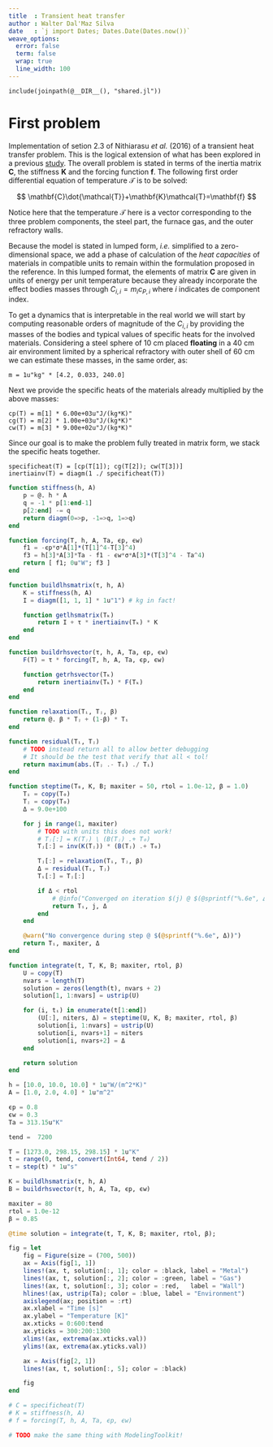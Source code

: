 ```yaml
---
title  : Transient heat transfer
author : Walter Dal'Maz Silva
date   : `j import Dates; Dates.Date(Dates.now())`
weave_options:
  error: false
  term: false
  wrap: true
  line_width: 100
---
```


```julia; echo = false; results = "hidden"
include(joinpath(@__DIR__(), "shared.jl"))
```

# First problem

Implementation of setion 2.3 of Nithiarasu *et al.* (2016) of a transient heat transfer problem. This is the logical extension of what has been explored in a previous [study](./01-Composite-Conduction.md). The overall problem is stated in terms of the inertia matrix $\mathbf{C}$, the stiffness $\mathbf{K}$ and the forcing function $\mathbf{f}$. The following first order differential equation of temperature $\mathcal{T}$ is to be solved:

$$
\mathbf{C}\dot{\mathcal{T}}+\mathbf{K}\mathcal{T}=\mathbf{f}
$$

Notice here that the temperature $\mathcal{T}$ here is a vector corresponding to the three problem components, the steel part, the furnace gas, and the outer refractory walls.

Because the model is stated in lumped form, *i.e.* simplified to a zero-dimensional space, we add a phase of calculation of the *heat capacities* of materials in compatible units to remain within the formulation proposed in the reference. In this lumped format, the elements of matrix $\mathbf{C}$ are given in units of energy per unit temperature because they already incorporate the effect bodies masses through $C_{i,i}=m_i{}c_{P,i}$ where $i$ indicates de component index.

To get a dynamics that is interpretable in the real world we will start by computing reasonable orders of magnitude of the $C_{i,i}$ by providing the masses of the bodies and typical values of specific heats for the involved materials. Considering a steel sphere of 10 cm placed **floating** in a 40 cm air environment limited by a spherical refractory with outer shell of 60 cm we can estimate these masses, in the same order, as:

```julia; results = "hidden"
m = 1u"kg" * [4.2, 0.033, 240.0]
```

Next we provide the specific heats of the materials already multiplied by the above masses:

```julia; results = "hidden"
cp(T) = m[1] * 6.00e+03u"J/(kg*K)"
cg(T) = m[2] * 1.00e+03u"J/(kg*K)"
cw(T) = m[3] * 9.00e+02u"J/(kg*K)"
```

Since our goal is to make the problem fully treated in matrix form, we stack the specific heats together.

```julia; results = "hidden"
specificheat(T) = [cp(T[1]); cg(T[2]); cw(T[3])]
inertiainv(T) = diagm(1 ./ specificheat(T))
```

```julia
function stiffness(h, A)
    p = @. h * A
    q = -1 * p[1:end-1]
    p[2:end] -= q
    return diagm(0=>p, -1=>q, 1=>q)
end

function forcing(T, h, A, Ta, ϵp, ϵw)
    f1 = -ϵp*σ*A[1]*(T[1]^4-T[3]^4)
    f3 = h[3]*A[3]*Ta - f1 - ϵw*σ*A[3]*(T[3]^4 - Ta^4)
    return [ f1; 0u"W"; f3 ]
end

function buildlhsmatrix(τ, h, A)
    K = stiffness(h, A)
    I = diagm([1, 1, 1] * 1u"1") # kg in fact!

    function getlhsmatrix(Tₖ)
        return I + τ * inertiainv(Tₖ) * K
    end
end

function buildrhsvector(τ, h, A, Ta, ϵp, ϵw)
    F(T) = τ * forcing(T, h, A, Ta, ϵp, ϵw)

    function getrhsvector(Tₖ)
        return inertiainv(Tₖ) * F(Tₖ)
    end
end

function relaxation(Tᵢ, Tⱼ, β)
    return @. β * Tⱼ + (1-β) * Tᵢ
end

function residual(Tᵢ, Tⱼ)
    # TODO instead return all to allow better debugging
    # It should be the test that verify that all < tol!
    return maximum(abs.(Tⱼ .- Tᵢ) ./ Tᵢ)
end

function steptime(T₀, K, B; maxiter = 50, rtol = 1.0e-12, β = 1.0)
    Tᵢ = copy(T₀)
    Tⱼ = copy(T₀)
    Δ = 9.0e+100

    for j in range(1, maxiter)
        # TODO with units this does not work!
        # Tⱼ[:] = K(Tⱼ) \ (B(Tⱼ) .+ T₀)
        Tⱼ[:] = inv(K(Tⱼ)) * (B(Tⱼ) .+ T₀)

        Tⱼ[:] = relaxation(Tᵢ, Tⱼ, β)
        Δ = residual(Tᵢ, Tⱼ)
        Tᵢ[:] = Tⱼ[:]

        if Δ < rtol
            # @info("Converged on iteration $(j) @ $(@sprintf("%.6e", Δ))")
            return Tᵢ, j, Δ
        end
    end

    @warn("No convergence during step @ $(@sprintf("%.6e", Δ))")
    return Tᵢ, maxiter, Δ
end

function integrate(t, T, K, B; maxiter, rtol, β)
    U = copy(T)
    nvars = length(T)
    solution = zeros(length(t), nvars + 2)
    solution[1, 1:nvars] = ustrip(U)

    for (i, tᵢ) in enumerate(t[1:end])
        (U[:], niters, Δ) = steptime(U, K, B; maxiter, rtol, β)
        solution[i, 1:nvars] = ustrip(U)
        solution[i, nvars+1] = niters
        solution[i, nvars+2] = Δ
    end

    return solution
end

h = [10.0, 10.0, 10.0] * 1u"W/(m^2*K)"
A = [1.0, 2.0, 4.0] * 1u"m^2"

ϵp = 0.8
ϵw = 0.3
Ta = 313.15u"K"

tend =  7200

T = [1273.0, 298.15, 298.15] * 1u"K"
t = range(0, tend, convert(Int64, tend / 2))
τ = step(t) * 1u"s"

K = buildlhsmatrix(τ, h, A)
B = buildrhsvector(τ, h, A, Ta, ϵp, ϵw)

maxiter = 80
rtol = 1.0e-12
β = 0.85

@time solution = integrate(t, T, K, B; maxiter, rtol, β);

fig = let
    fig = Figure(size = (700, 500))
    ax = Axis(fig[1, 1])
    lines!(ax, t, solution[:, 1]; color = :black, label = "Metal")
    lines!(ax, t, solution[:, 2]; color = :green, label = "Gas")
    lines!(ax, t, solution[:, 3]; color = :red,   label = "Wall")
    hlines!(ax, ustrip(Ta); color = :blue, label = "Environment")
    axislegend(ax; position = :rt)
    ax.xlabel = "Time [s]"
    ax.ylabel = "Temperature [K]"
    ax.xticks = 0:600:tend
    ax.yticks = 300:200:1300
    xlims!(ax, extrema(ax.xticks.val))
    ylims!(ax, extrema(ax.yticks.val))

    ax = Axis(fig[2, 1])
    lines!(ax, t, solution[:, 5]; color = :black)

    fig
end

# C = specificheat(T)
# K = stiffness(h, A)
# f = forcing(T, h, A, Ta, ϵp, ϵw)

# TODO make the same thing with ModelingToolkit!

```
